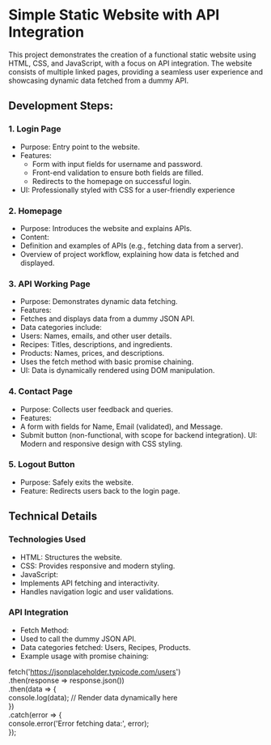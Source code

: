 # Simple Static Website with API Integration
This project demonstrates the creation of a functional static website using HTML, CSS, and JavaScript, with a focus on API integration. The website consists of multiple linked pages, providing a seamless user experience and showcasing dynamic data fetched from a dummy API.

## Development Steps:

### 1. Login Page
* Purpose: Entry point to the website.
* Features:
  * Form with input fields for username and password.
  * Front-end validation to ensure both fields are filled.
  * Redirects to the homepage on successful login.
* UI: Professionally styled with CSS for a user-friendly experience

###  2. Homepage
* Purpose: Introduces the website and explains APIs.
* Content:
 * Definition and examples of APIs (e.g., fetching data from a server).
 * Overview of project workflow, explaining how data is fetched and displayed.

### 3. API Working Page
* Purpose: Demonstrates dynamic data fetching.
* Features:
 * Fetches and displays data from a dummy JSON API.
 * Data categories include:
  * Users: Names, emails, and other user details.
  * Recipes: Titles, descriptions, and ingredients.
  * Products: Names, prices, and descriptions.
 * Uses the fetch method with basic promise chaining.
* UI: Data is dynamically rendered using DOM manipulation.

### 4. Contact Page
* Purpose: Collects user feedback and queries.
* Features:
 * A form with fields for Name, Email (validated), and Message.
 * Submit button (non-functional, with scope for backend integration).
UI: Modern and responsive design with CSS styling.

### 5. Logout Button
* Purpose: Safely exits the website.
* Feature: Redirects users back to the login page.


## Technical Details

### Technologies Used
* HTML: Structures the website.
* CSS: Provides responsive and modern styling.
* JavaScript:
 * Implements API fetching and interactivity.
 * Handles navigation logic and user validations.

### API Integration
* Fetch Method:
 * Used to call the dummy JSON API.
 * Data categories fetched: Users, Recipes, Products.
 * Example usage with promise chaining:

 fetch('https://jsonplaceholder.typicode.com/users')  
  .then(response => response.json())  
  .then(data => {  
    console.log(data); // Render data dynamically here  
  })  
  .catch(error => {  
    console.error('Error fetching data:', error);  
  });  

